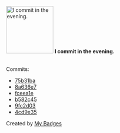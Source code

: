 <img src="https://my-badges.github.io/my-badges/evening-commits.png" alt="I commit in the evening." title="I commit in the evening." width="128">
<strong>I commit in the evening.</strong>
<br><br>

Commits:

- <a href="https://github.com/ksysoev/make-it-public-tgbot/commit/75b31ba0ea5be7a56914c86b041ff1e3ee243297">75b31ba</a>
- <a href="https://github.com/ksysoev/make-it-public-tgbot/commit/8a636e708d21f060de85341bff6a37552459e8dc">8a636e7</a>
- <a href="https://github.com/ksysoev/make-it-public-tgbot/commit/fceea1eb8033b7d86a7359d31a986a87ca617552">fceea1e</a>
- <a href="https://github.com/ksysoev/make-it-public-tgbot/commit/b582c45e25b36608472ad5da3f23abd2b447278b">b582c45</a>
- <a href="https://github.com/ksysoev/make-it-public-tgbot/commit/9fc2d03a59a9d773a8811b22f9bd4232a9785356">9fc2d03</a>
- <a href="https://github.com/ksysoev/make-it-public/commit/4cd9e354838e60e22085fe09391ae6973eee5aaa">4cd9e35</a>


Created by <a href="https://github.com/my-badges/my-badges">My Badges</a>